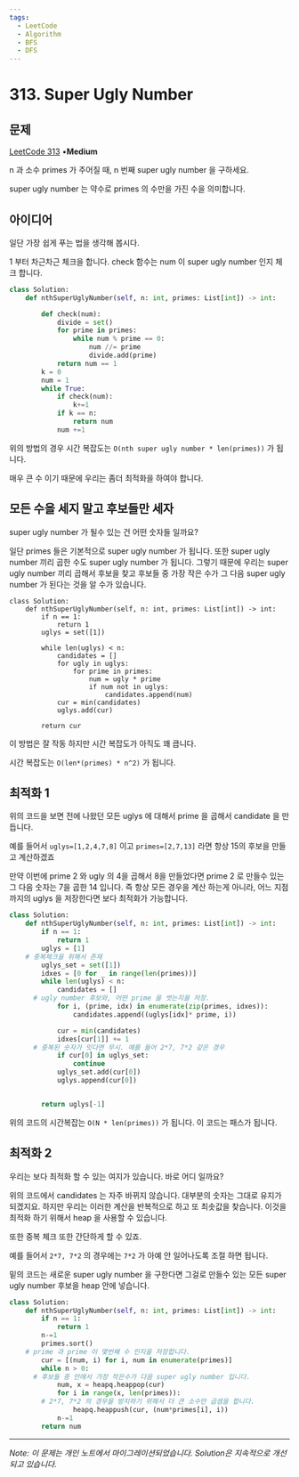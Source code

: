 ```yaml
---
tags:
  - LeetCode
  - Algorithm
  - BFS
  - DFS
---
```


# 313. Super Ugly Number

## 문제

[LeetCode 313](https://leetcode.com/problems/super-ugly-number/) •**Medium**

n 과 소수 primes 가 주어질 때, n 번째 super ugly number 을 구하세요.

super ugly number 는 약수로 primes 의 수만을 가진 수을 의미합니다.

## 아이디어

일단 가장 쉽게 푸는 법을 생각해 봅시다.

1 부터 차근차근 체크을 합니다. check 함수는 num 이 super ugly number 인지 체크 합니다.

```python
class Solution:
    def nthSuperUglyNumber(self, n: int, primes: List[int]) -> int:

        def check(num):
            divide = set()
            for prime in primes:
                while num % prime == 0:
                    num //= prime
                    divide.add(prime)
            return num == 1
        k = 0
        num = 1
        while True:
            if check(num):
                k+=1
            if k == n:
                return num
            num +=1
```

위의 방법의 경우 시간 복잡도는 `O(nth super ugly number * len(primes))` 가 됩니다.

매우 큰 수 이기 때문에 우리는 좀더 최적화을 하여야 합니다.

## 모든 수을 세지 말고 후보들만 세자

super ugly number 가 될수 있는 건 어떤 숫자들 일까요?

일단 primes 들은 기본적으로 super ugly number 가 됩니다. 또한 super ugly number 끼리 곱한 수도 super ugly number 가 됩니다. 그렇기 때문에 우리는 super ugly number 끼리 곱해서 후보을 찾고 후보들 중 가장 작은 수가 그 다음 super ugly number 가 된다는 것을 알 수가 있습니다.

```Plain
class Solution:
    def nthSuperUglyNumber(self, n: int, primes: List[int]) -> int:
        if n == 1:
            return 1
        uglys = set([1])

        while len(uglys) < n:
            candidates = []
            for ugly in uglys:
                for prime in primes:
                    num = ugly * prime
                    if num not in uglys:
                        candidates.append(num)
            cur = min(candidates)
            uglys.add(cur)

        return cur
```

이 방법은 잘 작동 하지만 시간 복잡도가 아직도 꽤 큽니다.

시간 복잡도는 `O(len*(primes) * n^2)` 가 됩니다.

## 최적화 1

위의 코드을 보면 전에 나왔던 모든 uglys 에 대해서 prime 을 곱해서 candidate 을 만듭니다.

예를 들어서 `uglys=[1,2,4,7,8]` 이고 `primes=[2,7,13]` 라면 항상 15의 후보을 만들고 계산하겠죠

만약 이번에 prime 2 와 ugly 의 4을 곱해서 8을 만들었다면 prime 2 로 만들수 있는 그 다음 숫자는 7을 곱한 14 입니다. 즉 항상 모든 경우을 계산 하는게 아니라, 어느 지점까지의 uglys 을 저장한다면 보다 최적화가 가능합니다.

```python
class Solution:
    def nthSuperUglyNumber(self, n: int, primes: List[int]) -> int:
        if n == 1:
            return 1
        uglys = [1]
    # 중복체크을 위해서 존재
        uglys_set = set([1])
        idxes = [0 for _ in range(len(primes))]
        while len(uglys) < n:
            candidates = []
      # ugly number 후보와, 어떤 prime 을 썻는지을 저장.
            for i, (prime, idx) in enumerate(zip(primes, idxes)):
                candidates.append((uglys[idx]* prime, i))

            cur = min(candidates)
            idxes[cur[1]] += 1
      # 중복된 숫자가 잇다면 무시. 예를 들어 2*7, 7*2 같은 경우
            if cur[0] in uglys_set:
                continue
            uglys_set.add(cur[0])
            uglys.append(cur[0])


        return uglys[-1]
```

위의 코드의 시간복잡는 `O(N * len(primes))` 가 됩니다. 이 코드는 패스가 됩니다.

## 최적화 2

우리는 보다 최적화 할 수 있는 여지가 있습니다. 바로 어디 일까요?

위의 코드에서 candidates 는 자주 바뀌지 않습니다. 대부분의 숫자는 그대로 유지가 되겠지요. 하지만 우리는 이러한 계산을 반복적으로 하고 또 최솟값을 찾습니다. 이것을 최적화 하기 위해서 heap 을 사용할 수 있습니다.

또한 중복 체크 또한 간단하게 할 수 있죠.

예를 들어서 `2*7, 7*2` 의 경우에는 `7*2` 가 아예 안 일어나도록 조절 하면 됩니다.

밑의 코드는 새로운 super ugly number 을 구한다면 그걸로 만들수 있는 모든 super ugly number 후보을 heap 안에 넣습니다.

```python
class Solution:
    def nthSuperUglyNumber(self, n: int, primes: List[int]) -> int:
        if n == 1:
            return 1
        n-=1
        primes.sort()
    # prime 과 prime 이 몇번째 수 인지을 저장합니다.
        cur = [(num, i) for i, num in enumerate(primes)]
        while n > 0:
      # 후보들 중 안에서 가장 작은수가 다음 super ugly number 입니다.
            num, x = heapq.heappop(cur)
            for i in range(x, len(primes)):
        # 2*7, 7*2 의 경우을 방지하기 위해서 더 큰 소수만 곱셈을 합니다.
                heapq.heappush(cur, (num*primes[i], i))
            n-=1
        return num
```

---

*Note: 이 문제는 개인 노트에서 마이그레이션되었습니다. Solution은 지속적으로 개선되고 있습니다.*
